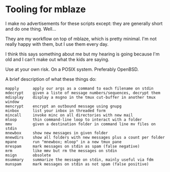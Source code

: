 # Tooling for mblaze #

I make no advertisements for these scripts except: they are generally
short and do one thing.  Well...

They are my workflow on top of mblaze, which is pretty minimal.  I'm
not really happy with them, but I use them every day.

I think this says something about me but my hearing is going because
I'm old and I can't make out what the kids are saying.

Use at your own risk.  On a POSIX system.  Preferably OpenBSD.

A brief description of what these things do:

    mapply      apply our args as a command to each filename on stdin
    mdecrypt    given a liste of message numbers/sequences, decrypt them
    mdisplay    display a msgno in the tmux cut-buffer in another tmux window
    mencrypt    encrypt an outbound message using gnupg
    minbox      list your inbox in threaded form
    mincall     invoke minc on all directories with new mail
    mloop       thin command-line loop to interact with a folder
    mmv         given a destination folder in command line mv files on stdin
    mnewbox     show new messages in given folder
    mnewdirs    show all folders with new messages plus a count per folder
    mpane       run "mnewbox; mloop" in a new tmux pane
    mrespam     mark messages on stdin as spam (false negative)
    mrm         like mmv but rm the messages on stdin
    msign       obsolete
    msummary    summarize the message on stdin, mainly useful via fdm
    munspam     mark messages on stdin as not spam (false positive)
